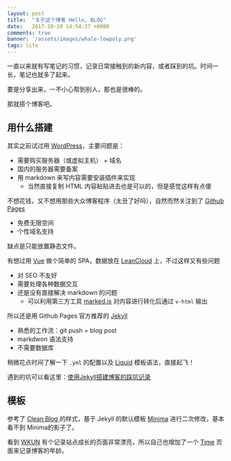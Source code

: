 ```yaml
---
layout: post
title:  "关于这个博客 Hello, BLOG"
date:   2017-10-28 14:54:37 +0800
comments: true
banner: '/assets/images/whale-lowpoly.png'
tags: life
--- 
```


一直以来就有写笔记的习惯，记录日常接触到的新内容，或者踩到的坑。时间一长，笔记也就多了起来。

要是分享出来，一不小心帮到别人，那也是很棒的。

那就搭个博客吧。

## 用什么搭建

其实之前试过用 [WordPress](https://cn.wordpress.org/)，主要问题是：

- 需要购买服务器（或虚拟主机） + 域名
- 国内的服务器需要备案
- 用 markdown 来写内容需要安装插件来实现
	- 当然直接复制 HTML 内容粘贴进去也是可以的，但是感觉这样有点傻

不想花钱，又不想用那些大众博客程序（太丑了好吗），自然而然关注到了 [Github Pages](https://pages.github.com/)

- 免费无限空间
- 个性域名支持

缺点是只能放置静态文件。

有想过用 [Vue](https://vuejs.org/) 做个简单的 SPA，数据放在 [LeanCloud](https://leancloud.cn/) 上，不过这样又有些问题

- 对 SEO 不友好
- 需要处理各种数据交互
- 还是没有直接解决 markdown 的问题
	- 可以利用第三方工具 [marked.js](https://github.com/chjj/marked) 对内容进行转化后通过 `v-html` 输出

所以还是用 Github Pages 官方推荐的 [Jekyll](https://jekyllrb.com/)

- 熟悉的工作流：git push = blog post
- markdwon 语法支持
- 不需要数据库

稍微花点时间了解一下 `.yml` 的配置以及 [Liquid](https://github.com/Shopify/liquid/wiki) 模板语法，直接起飞！

遇到的坑可以看这里：[使用Jekyll搭建博客的踩坑记录](/2017/10/install-jekyll)

## 模板

参考了 [Clean Blog ](https://github.com/BlackrockDigital/startbootstrap-clean-blog-jekyll/) 的样式，基于 Jekyll 的默认模板 [Minima](https://github.com/jekyll/minima) 进行二次修改，基本看不到 Minima的影子了。

看到 [WKUN](http://www.wkun.com/) 有个记录站点成长的页面非常漂亮，所以自己也增加了一个 [Time](/time/) 页面来记录博客的年龄。